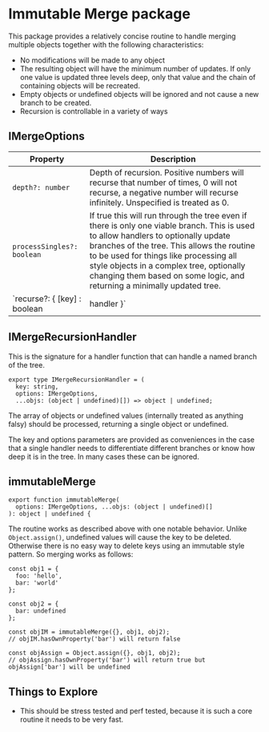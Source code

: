 # Immutable Merge package

This package provides a relatively concise routine to handle merging multiple objects together with the following characteristics:

- No modifications will be made to any object
- The resulting object will have the minimum number of updates. If only one value is updated three levels deep, only that value and the chain of containing objects will be recreated.
- Empty objects or undefined objects will be ignored and not cause a new branch to be created.
- Recursion is controllable in a variety of ways

## IMergeOptions

| Property                                  | Description                                                                                                                                                                                                                                                                                                                                        |
| ----------------------------------------- | -------------------------------------------------------------------------------------------------------------------------------------------------------------------------------------------------------------------------------------------------------------------------------------------------------------------------------------------------- |
| `depth?: number`                          | Depth of recursion. Positive numbers will recurse that number of times, 0 will not recurse, a negative number will recurse infinitely. Unspecified is treated as 0.                                                                                                                                                                                |
| `processSingles?: boolean`                | If true this will run through the tree even if there is only one viable branch. This is used to allow handlers to optionally update branches of the tree. This allows the routine to be used for things like processing all style objects in a complex tree, optionally changing them based on some logic, and returning a minimally updated tree. |
| `recurse?: { [key] : boolean | handler }` | This allows overriding the normal handling based on the name of encountered keys. A value of true means that the routine will always recurse if that value is encountered. Specifying a handler function will cause that handler to be run when that key is encountered.                                                                           |

## IMergeRecursionHandler

This is the signature for a handler function that can handle a named branch of the tree.

    export type IMergeRecursionHandler = (
      key: string,
      options: IMergeOptions,
      ...objs: (object | undefined)[]) => object | undefined;

The array of objects or undefined values (internally treated as anything falsy) should be processed, returning a single object or undefined.

The key and options parameters are provided as conveniences in the case that a single handler needs to differentiate different branches or know how deep it is in the tree. In many cases these can be ignored.

## immutableMerge

    export function immutableMerge(
      options: IMergeOptions, ...objs: (object | undefined)[]
    ): object | undefined {

The routine works as described above with one notable behavior. Unlike `Object.assign()`, undefined values will cause the key to be deleted. Otherwise there is no easy way to delete keys using an immutable style pattern. So merging works as follows:

    const obj1 = {
      foo: 'hello',
      bar: 'world'
    };

    const obj2 = {
      bar: undefined
    };

    const objIM = immutableMerge({}, obj1, obj2);
    // objIM.hasOwnProperty('bar') will return false

    const objAssign = Object.assign({}, obj1, obj2);
    // objAssign.hasOwnProperty('bar') will return true but objAssign['bar'] will be undefined

## Things to Explore

- This should be stress tested and perf tested, because it is such a core routine it needs to be very fast.
